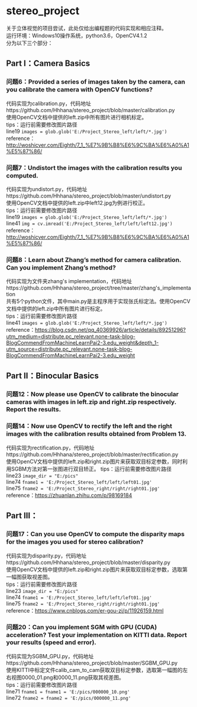 # stereo_project
关于立体视觉的项目尝试，此处仅给出编程题的代码实现和相应注释。  
运行环境：Windows10操作系统，python3.6，OpenCV4.1.2  
分为以下三个部分： 
## Part Ⅰ：Camera Basics
### 问题6：Provided a series of images taken by the camera, can you calibrate the camera with OpenCV functions? 
代码实现为calibration.py，代码地址https://github.com/Hhhana/stereo_project/blob/master/calibration.py  
使用OpenCV文档中提供的left.zip中所有图片进行相机标定。  
tips：运行前需要修改图片路径  
line19 `images = glob.glob('E:/Project_Stereo_left/left/*.jpg')`    
reference：http://woshicver.com/Eighth/7_1_%E7%9B%B8%E6%9C%BA%E6%A0%A1%E5%87%86/

### 问题7：Undistort the images with the calibration results you computed. 
代码实现为undistort.py，代码地址https://github.com/Hhhana/stereo_project/blob/master/undistort.py  
使用OpenCV文档中提供的left.zip中left12.jpg为例进行校正。  
tips：运行前需要修改图片路径  
line19 `images = glob.glob('E:/Project_Stereo_left/left/*.jpg')`  
line41 `img = cv.imread('E:/Project_Stereo_left/left/left12.jpg')`  
reference：http://woshicver.com/Eighth/7_1_%E7%9B%B8%E6%9C%BA%E6%A0%A1%E5%87%86/  

### 问题8：Learn about Zhang’s method for camera calibration. Can you implement Zhang’s method? 
代码实现为文件夹zhang's implementation，代码地址https://github.com/Hhhana/stereo_project/tree/master/zhang's_implementation  
共有5个python文件，其中main.py是主程序用于实现张氏标定法。使用OpenCV文档中提供的left.zip中所有图片进行标定。  
tips：运行前需要修改图片路径  
line41 `images = glob.glob('E:/Project_Stereo_left/left/*.jpg')`  
reference：https://blog.csdn.net/qq_40369926/article/details/89251296?utm_medium=distribute.pc_relevant.none-task-blog-BlogCommendFromMachineLearnPai2-3.edu_weight&depth_1-utm_source=distribute.pc_relevant.none-task-blog-BlogCommendFromMachineLearnPai2-3.edu_weight

## Part Ⅱ：Binocular Basics
### 问题12：Now please use OpenCV to calibrate the binocular cameras with images in left.zip and right.zip respectively. Report the results.
### 问题14：Now use OpenCV to rectify the left and the right images with the calibration results obtained from Problem 13.
代码实现为rectification.py，代码地址https://github.com/Hhhana/stereo_project/blob/master/rectification.py  
使用OpenCV文档中提供的left.zip和right.zip图片来获取双目标定参数，同时利用SGBM方法对第一张图进行双目矫正。 
tips：运行前需要修改图片路径  
line23 `image_dir = "E:/pics"`  
line74 `fname1 = 'E:/Project_Stereo_left/left/left01.jpg'`  
line75 `fname2 = 'E:/Project_Stereo_right/right/right01.jpg'`  
reference：https://zhuanlan.zhihu.com/p/98169184  

## Part Ⅲ： 

### 问题17：Can you use OpenCV to compute the disparity maps for the images you used for stereo calibration? 
代码实现为disparity.py，代码地址https://github.com/Hhhana/stereo_project/blob/master/disparity.py  
使用OpenCV文档中提供的left.zip和right.zip图片来获取双目标定参数，选取第一幅图获取视差图。   
tips：运行前需要修改图片路径  
line23 `image_dir = "E:/pics"`  
line74 `fname1 = 'E:/Project_Stereo_left/left/left01.jpg'`  
line75 `fname2 = 'E:/Project_Stereo_right/right/right01.jpg'`  
reference：https://www.cnblogs.com/er-gou-zi/p/11926159.html  

### 问题20：Can you implement SGM with GPU (CUDA) acceleration? Test your implementation on KITTI data. Report your results (speed and error).
代码实现为SGBM_GPU.py，代码地址https://github.com/Hhhana/stereo_project/blob/master/SGBM_GPU.py  
使用KITTI中标定文件calib_cam_to_cam获取双目标定参数，选取第一幅图的左右视图0000_01.png和0000_11.png获取其视差图。   
tips：运行前需要修改图片路径   
line71 `fname1 = fname1 = 'E:/pics/000000_10.png'`    
line72 `fname2 = fname2 = 'E:/pics/000000_11.png'`
